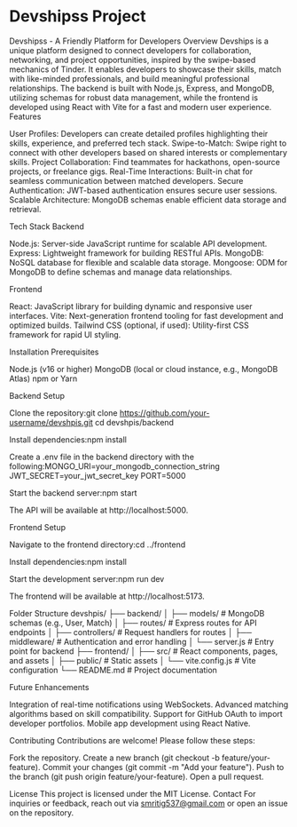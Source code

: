 ﻿# Devshipss Project
Devshipss - A Friendly Platform for Developers
Overview
Devships is a unique platform designed to connect developers for collaboration, networking, and project opportunities, inspired by the swipe-based mechanics of Tinder. It enables developers to showcase their skills, match with like-minded professionals, and build meaningful professional relationships. The backend is built with Node.js, Express, and MongoDB, utilizing schemas for robust data management, while the frontend is developed using React with Vite for a fast and modern user experience.
Features

User Profiles: Developers can create detailed profiles highlighting their skills, experience, and preferred tech stack.
Swipe-to-Match: Swipe right to connect with other developers based on shared interests or complementary skills.
Project Collaboration: Find teammates for hackathons, open-source projects, or freelance gigs.
Real-Time Interactions: Built-in chat for seamless communication between matched developers.
Secure Authentication: JWT-based authentication ensures secure user sessions.
Scalable Architecture: MongoDB schemas enable efficient data storage and retrieval.

Tech Stack
Backend

Node.js: Server-side JavaScript runtime for scalable API development.
Express: Lightweight framework for building RESTful APIs.
MongoDB: NoSQL database for flexible and scalable data storage.
Mongoose: ODM for MongoDB to define schemas and manage data relationships.

Frontend

React: JavaScript library for building dynamic and responsive user interfaces.
Vite: Next-generation frontend tooling for fast development and optimized builds.
Tailwind CSS (optional, if used): Utility-first CSS framework for rapid UI styling.

Installation
Prerequisites

Node.js (v16 or higher)
MongoDB (local or cloud instance, e.g., MongoDB Atlas)
npm or Yarn

Backend Setup

Clone the repository:git clone https://github.com/your-username/devshpis.git
cd devshpis/backend


Install dependencies:npm install


Create a .env file in the backend directory with the following:MONGO_URI=your_mongodb_connection_string
JWT_SECRET=your_jwt_secret_key
PORT=5000


Start the backend server:npm start

The API will be available at http://localhost:5000.

Frontend Setup

Navigate to the frontend directory:cd ../frontend


Install dependencies:npm install



Start the development server:npm run dev

The frontend will be available at http://localhost:5173.


Folder Structure
devshpis/
├── backend/
│   ├── models/          # MongoDB schemas (e.g., User, Match)
│   ├── routes/         # Express routes for API endpoints
│   ├── controllers/    # Request handlers for routes
│   ├── middleware/     # Authentication and error handling
│   └── server.js       # Entry point for backend
├── frontend/
│   ├── src/            # React components, pages, and assets
│   ├── public/         # Static assets
│   └── vite.config.js  # Vite configuration
└── README.md           # Project documentation

Future Enhancements

Integration of real-time notifications using WebSockets.
Advanced matching algorithms based on skill compatibility.
Support for GitHub OAuth to import developer portfolios.
Mobile app development using React Native.

Contributing
Contributions are welcome! Please follow these steps:

Fork the repository.
Create a new branch (git checkout -b feature/your-feature).
Commit your changes (git commit -m "Add your feature").
Push to the branch (git push origin feature/your-feature).
Open a pull request.

License
This project is licensed under the MIT License.
Contact
For inquiries or feedback, reach out via smritig537@gmail.com or open an issue on the repository.

